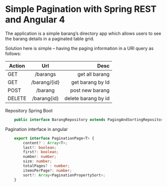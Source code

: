 # Simple Pagination with Spring REST and Angular 4

The application is a simple barang’s directory app which allows users to see the barang details in a paginated table grid.

Solution here is simple – having the paging information in a URI query as follows: 

| Action        | Url           | Desc  				|
| ------------- |:-------------:| ---------------------:|
| GET      		| /barangs 		| get all barang 		|
| GET      		| /barang/{id}  | get barang by Id 		|
| POST 			| /barang      	| post new barang 		|
| DELETE 		| /barang{id}   | delete barang by id 	|


Repository Spring Boot
```java
	public interface BarangRepository extends PagingAndSortingRepository<Barang, Long>{ }
```

Pagination interface in angular
```typescript
	export interface PaginationPage<T> {
	    content? : Array<T>;
	    last?: boolean;
	    first?: boolean;
	    number: number;
	    size: number;
	    totalPages? : number;
	    itemsPerPage?: number;
	    sort?: Array<PaginationPropertySort>;
	}
```

